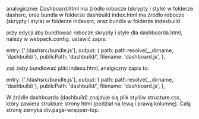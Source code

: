 analogicznie:
Dashboard.html ma źródło robocze (skrypty i style) w folderze dashsrc, oraz bundla w folderze dashbuild
index.html ma źródło robocze (skrypty i style) w folderze indexsrc, oraz bundla w folderze indexbuild

przy edycji
aby bundlować robocze skrypty i style dla dashboarda.html, należy w webpack.config. ustawić zapis:

entry: ['./dashsrc/bundle.js'],
  output: {
    path: path.resolve(__dirname, 'dashbuild/'),
    publicPath: 'dashbuild/',
    filename: 'dashboard.js',
  },
  
  zaś żeby bundlować pliki indexu.html, analgiczny zapis to:  
  
  entry: ['./dashsrc/bundle.js'],
  output: {
    path: path.resolve(__dirname, 'dashbuild/'),
    publicPath: 'dashbuild/',
    filename: 'dashboard.js',
  },

W źródle dashboarda (dashbuild) znajduje się plik stylów structure.css, który zawiera strukture
strony html (podział na lewą i prawą kolumnę). Całą stronę zamyka div.page-wrapper-top.